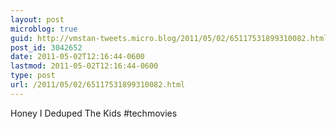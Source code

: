 ```yaml
---
layout: post
microblog: true
guid: http://vmstan-tweets.micro.blog/2011/05/02/65117531899310082.html
post_id: 3042652
date: 2011-05-02T12:16:44-0600
lastmod: 2011-05-02T12:16:44-0600
type: post
url: /2011/05/02/65117531899310082.html
---
```

Honey I Deduped The Kids #techmovies
